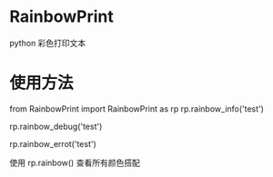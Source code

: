 # RainbowPrint
python 彩色打印文本

# 使用方法
from RainbowPrint import RainbowPrint as rp
rp.rainbow_info('test')

rp.rainbow_debug('test')

rp.rainbow_errot('test')

使用 rp.rainbow() 查看所有颜色搭配
